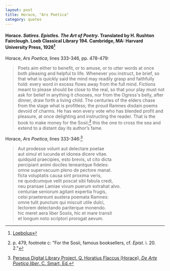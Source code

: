 ```yaml
---
layout: post
title: Horace, "Ars Poetica"
category: quotes
---
```


#### Horace. *Satires. Epistles. The Art of Poetry*. Translated by H. Rushton Fairclough. Loeb Classical Library 194. Cambridge, MA: Harvard University Press, 1926[^1]

Horace, *Ars Poetica*, lines 333-346, pp. 478-479:

> Poets aim either to benefit, or to amuse, or to utter words at once both pleasing and helpful to life. Whenever you instruct, be brief, so that what is quickly said the mind may readily grasp and faithfully hold: every word in excess flows away from the full mind. Fictions meant to please should be close to the real, so that your play must not ask for belief in anything it chooses, nor from the Ogress's belly, after dinner, draw forth a living child. The centuries of the elders chase from the stage what is profitless; the proud Ramnes disdain poems devoid of charms. He has won every vote who has blended profit and pleasure, at once delighting and instructing the reader. That is the book to make money for the Sosii;[^2] this the one to cross the sea and extend to a distant day its author’s fame.

Horace, *Ars Poetica*, lines 333-346:[^3]

> Aut prodesse volunt aut delectare poetae  
> aut simul et iucunda et idonea dicere vitae.  
> quidquid praecipies, esto brevis, ut cito dicta  
> percipiant animi dociles teneantque fideles:  
> omne supervacuum pleno de pectore manat.  
> ficta voluptatis causa sint proxima veris,  
> ne quodcumque velit poscat sibi fabula credi,  
> neu pransae Lamiae vivum puerum extrahat alvo.  
> centuriae seniorum agitant expertia frugis,  
> celsi praetereunt austera poemata Ramnes:  
> omne tulit punctum qui miscuit utile dulci,  
> lectorem delectando pariterque monendo.  
> hic meret aera liber Sosiis, hic et mare transit  
> et longum noto scriptori prorogat aevum.

[^1]: [Loebolus](https://ryanfb.github.io/loebolus/)

[^2]: p. 479, footnote c: "For the Sosii, famous booksellers, cf. *Epist.* i. 20. 2."

[^3]: [Perseus Digital Library Project. Q. Horatius Flaccus (Horace), *De Arte Poetica liber*. C. Smart, Ed.](http://data.perseus.org/citations/urn:cts:latinLit:phi0893.phi006.perseus-lat1:309-346)